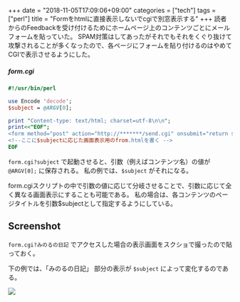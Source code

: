 +++
date = "2018-11-05T17:09:06+09:00"
categories = ["tech"]
tags = ["perl"]
title = "Formをhtmlに直接表示しないでcgiで別窓表示する"
+++
読者からのFeedbackを受け付けるためにホームページ上のコンテンツごとにメールフォームを貼っていた。
SPAM対策はしてあったがそれでもそれをくぐり抜けて攻撃されることが多くなったので、各ページにフォームを貼り付けるのはやめてCGIで表示させるようにした。

<!--more-->
##### form.cgi
```perl
#!/usr/bin/perl

use Encode 'decode';
$subject = @ARGV[0];

print "Content-type: text/html; charset=utf-8\n\n";
print<<"EOF";
<form method="post" action="http://*******/send.cgi" onsubmit="return sendmail(this);">
<!--ここに$subjectに応じた画面表示用のfrom.htmlを書く -->
EOF
```
```form.cgi?subject``` で起動させると、引数（例えばコンテンツ名）の値が ```@ARGV[0];``` に保存される。
私の例では、```$subject``` がそれになる。

form.cgiスクリプトの中で引数の値に応じて分岐させることで、引数に応じて全く異なる画面表示にすることも可能である。
私の場合は、各コンテンツのページタイトルを引数$subjectとして指定するようにしている。

## Screenshot

```form.cgi?みのるの日記``` でアクセスした場合の表示画面をスクショで撮ったので貼っておく。

下の例では、「みのるの日記」 部分の表示が ```$subject``` によって変化するのである。

<img src="https://c1.staticflickr.com/5/4831/44814872015_7abb4d2338_b.jpg"> 





